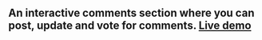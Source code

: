 ## An interactive comments section where you can post, update and vote for comments. [Live demo](comments-section-six.vercel.app)
